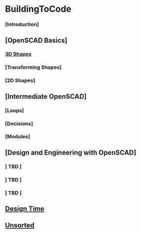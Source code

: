 # BuildingToCode

### [Introduction]
## [OpenSCAD Basics]
### [3D Shapes](3D-Shapes/3D-Shapes.md)
### [Transforming Shapes]
### [2D Shapes]
## [Intermediate OpenSCAD]
### [Loops] 
### [Decisions]
### [Modules]
## [Design and Engineering with OpenSCAD]
### [ TBD ] 
### [ TBD ]
### [ TBD ]

## [Design Time](Design-Time/Design-Time.md)

## [Unsorted](unsorted/unsorted.md)
